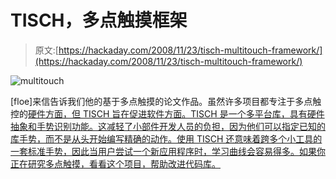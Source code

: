 # TISCH，多点触摸框架

> 原文:[https://hackaday.com/2008/11/23/tisch-multitouch-framework/](https://hackaday.com/2008/11/23/tisch-multitouch-framework/)

![multitouch](../Images/a7c5b3f29ce90a374ca46150a51a933c.png "multitouch")

[floe]来信告诉我们他的基于多点触摸的论文作品。虽然许多项目都专注于多点触控的[硬件方面，但 TISCH 旨在促进软件方面。TISCH 是一个多平台库，具有硬件抽象和手势识别功能。这减轻了小部件开发人员的负担，因为他们可以指定已知的库手势，而不是从头开始编写精确的动作。使用 TISCH 还意味着跨多个小工具的一套标准手势，因此当用户尝试一个新应用程序时，学习曲线会容易得多。如果你正在研究多点触摸，看看这个项目，帮助改进代码库。](http://hackaday.com/2008/05/20/multitouch-project-roundup/ "Multitouch project roundup  - Hack a Day")
